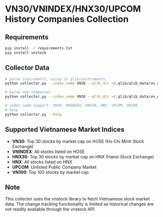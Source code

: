 # VN30/VNINDEX/HNX30/UPCOM History Companies Collection

## Requirements

```bash
pip install -r requirements.txt
pip install vnstock
```

## Collector Data

```bash
# parse instruments, using in qlib/instruments.
python collector.py --index_name VN30 --qlib_dir ~/.qlib/qlib_data/vn_data --method parse_instruments

# parse new companies
python collector.py --index_name VN30 --qlib_dir ~/.qlib/qlib_data/vn_data --method save_new_companies

# index_name support: VN30, VNINDEX, HNX30, HNX, UPCOM, VN100
# help
python collector.py --help
```

## Supported Vietnamese Market Indices

- **VN30**: Top 30 stocks by market cap on HOSE (Ho Chi Minh Stock Exchange)
- **VNINDEX**: All stocks listed on HOSE
- **HNX30**: Top 30 stocks by market cap on HNX (Hanoi Stock Exchange)
- **HNX**: All stocks listed on HNX
- **UPCOM**: Unlisted Public Company Market
- **VN100**: Top 100 stocks by market cap

## Note

This collector uses the vnstock library to fetch Vietnamese stock market data. The change tracking functionality is limited as historical changes are not readily available through the vnstock API.

